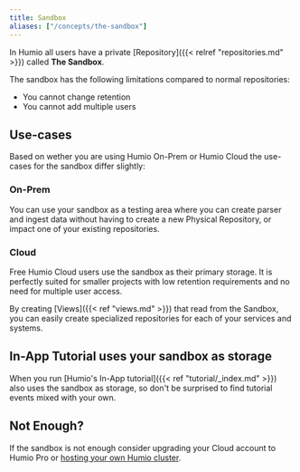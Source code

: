 ```yaml
---
title: Sandbox
aliases: ["/concepts/the-sandbox"]
---
```

In Humio all users have a private [Repository]({{< relref "repositories.md" >}}) called __The Sandbox__.

The sandbox has the following limitations compared to normal repositories:

- You cannot change retention
- You cannot add multiple users

## Use-cases

Based on wether you are using Humio On-Prem or Humio Cloud the use-cases for
the sandbox differ slightly:

### On-Prem

You can use your sandbox as a testing area where you can create
parser and ingest data without having to create a new Physical Repository,
or impact one of your existing repositories.

### Cloud

Free Humio Cloud users use the sandbox as their primary storage.
It is perfectly suited for smaller projects with low retention requirements
and no need for multiple user access.

By creating [Views]({{< ref "views.md" >}})
that read from the Sandbox, you can easily create specialized repositories for
each of your services and systems.

## In-App Tutorial uses your sandbox as storage

When you run [Humio's In-App tutorial]({{< ref "tutorial/_index.md" >}}) also uses the sandbox as storage, so
don't be surprised to find tutorial events mixed with your own.

## Not Enough?

If the sandbox is not enough consider upgrading your Cloud account to Humio Pro
or [hosting your own Humio cluster](https://www.humio.com/download).
